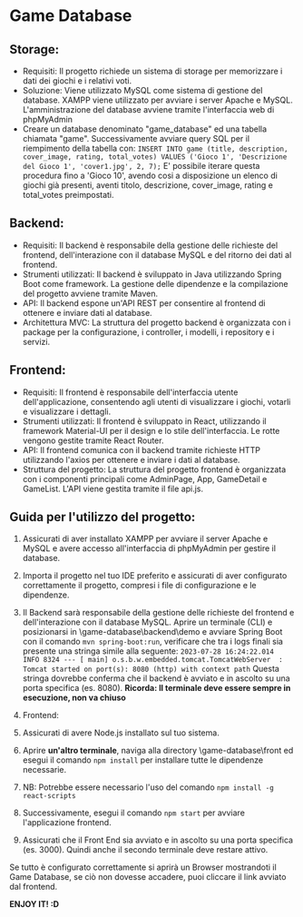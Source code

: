 # Game Database

## Storage:
* Requisiti: Il progetto richiede un sistema di storage per memorizzare i dati dei giochi e i relativi voti.
* Soluzione: Viene utilizzato MySQL come sistema di gestione del database. XAMPP viene utilizzato per avviare i server Apache e MySQL.
L'amministrazione del database avviene tramite l'interfaccia web di phpMyAdmin
* Creare un database denominato "game_database" ed una tabella chiamata "game".
Successivamente avviare query SQL per il riempimento della tabella con:
```INSERT INTO game (title, description, cover_image, rating, total_votes) VALUES ('Gioco 1', 'Descrizione del Gioco 1', 'cover1.jpg', 2, 7);```
E' possibile iterare questa procedura fino a 'Gioco 10', avendo cosi a disposizione un elenco di giochi già presenti, aventi titolo, descrizione, cover_image, rating e total_votes preimpostati.

## Backend:
* Requisiti: Il backend è responsabile della gestione delle richieste del frontend, dell'interazione con il database MySQL e del ritorno dei dati al frontend.
* Strumenti utilizzati: Il backend è sviluppato in Java utilizzando Spring Boot come framework. La gestione delle dipendenze e la compilazione del progetto avviene tramite Maven.
* API: Il backend espone un'API REST per consentire al frontend di ottenere e inviare dati al database.
* Architettura MVC: La struttura del progetto backend è organizzata con i package per la configurazione, i controller, i modelli, i repository e i servizi.

## Frontend:
* Requisiti: Il frontend è responsabile dell'interfaccia utente dell'applicazione, consentendo agli utenti di visualizzare i giochi, votarli e visualizzare i dettagli.
* Strumenti utilizzati: Il frontend è sviluppato in React, utilizzando il framework Material-UI per il design e lo stile dell'interfaccia. Le rotte vengono gestite tramite React Router.
* API: Il frontend comunica con il backend tramite richieste HTTP utilizzando l'axios per ottenere e inviare i dati al database.
* Struttura del progetto: La struttura del progetto frontend è organizzata con i componenti principali come AdminPage, App, GameDetail e GameList. L'API viene gestita tramite il file api.js.

## Guida per l'utilizzo del progetto:

1. Assicurati di aver installato XAMPP per avviare il server Apache e MySQL e avere accesso all'interfaccia di phpMyAdmin per gestire il database.

2. Importa il progetto nel tuo IDE preferito e assicurati di aver configurato correttamente il progetto, compresi i file di configurazione e le dipendenze.


3. Il Backend sarà responsabile della gestione delle richieste del frontend e dell'interazione con il database MySQL. 
Aprire un terminale (CLI) e posizionarsi in \game-database\backend\demo e avviare Spring Boot con il comando ```mvn spring-boot:run```, verificare che tra i logs finali sia presente una stringa simile alla seguente:
```2023-07-28 16:24:22.014  INFO 8324 --- [ main] o.s.b.w.embedded.tomcat.TomcatWebServer  : Tomcat started on port(s): 8080 (http) with context path``` 
Questa stringa dovrebbe conferma che il backend è avviato e in ascolto su una porta specifica (es. 8080).
**Ricorda: Il terminale deve essere sempre in esecuzione, non va chiuso**


4. Frontend:
5. Assicurati di avere Node.js installato sul tuo sistema.
6. Aprire **un'altro terminale**, naviga alla directory \game-database\front ed esegui il comando ```npm install``` per installare tutte le dipendenze necessarie.
7. NB: Potrebbe essere necessario l'uso del comando ```npm install -g react-scripts```
8. Successivamente, esegui il comando ```npm start``` per avviare l'applicazione frontend.
9. Assicurati che il Front End sia avviato e in ascolto su una porta specifica (es. 3000).
Quindi anche il secondo terminale deve restare attivo.

Se tutto è configurato correttamente si aprirà un Browser mostrandoti il Game Database, se ciò non dovesse accadere, puoi cliccare il 
link avviato dal frontend.

**ENJOY IT! :D**
